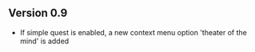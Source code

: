 ## Version 0.9
- If simple quest is enabled, a new context menu option 'theater of the mind' is added

